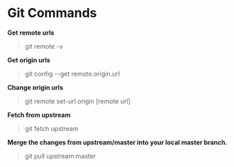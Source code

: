 # Git Commands

**Get remote urls**
> git remote -v

**Get origin urls**
> git config --get remote.origin.url

**Change origin urls**
> git remote set-url origin [remote url]

**Fetch from upstream**
> git fetch upstream

**Merge the changes from upstream/master into your local master branch.**
> git pull upstream master




